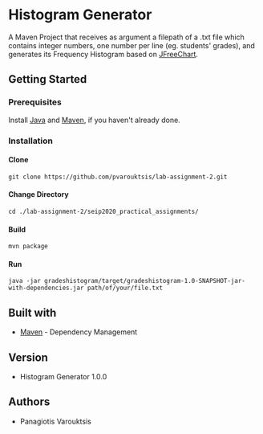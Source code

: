 # Histogram Generator
A Maven Project that receives as argument a filepath of a .txt file which contains integer numbers, one number per line (eg. students' grades), and generates its Frequency Histogram based on [JFreeChart](http://www.jfree.org/jfreechart/).
  
## Getting Started
### Prerequisites
Install [Java](https://www.oracle.com/java/technologies/javase-downloads.html) and [Maven](https://maven.apache.org/), if you haven't already done.

### Installation
#### Clone 
```
git clone https://github.com/pvarouktsis/lab-assignment-2.git 
```
#### Change Directory
```
cd ./lab-assignment-2/seip2020_practical_assignments/
```
#### Build
```
mvn package
```
#### Run
```
java -jar gradeshistogram/target/gradeshistogram-1.0-SNAPSHOT-jar-with-dependencies.jar path/of/your/file.txt
```

## Built with
- [Maven](https://maven.apache.org/) \- Dependency Management

## Version
- Histogram Generator 1.0.0

## Authors
- Panagiotis Varouktsis

